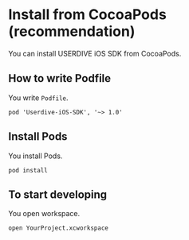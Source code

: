 # Install from CocoaPods (recommendation)

You can install USERDIVE iOS SDK from CocoaPods.

## How to write Podfile

You write `Podfile`.

```
pod 'Userdive-iOS-SDK', '~> 1.0'
```

## Install Pods

You install Pods.

```
pod install
```

## To start developing

You open workspace.

```
open YourProject.xcworkspace
```
